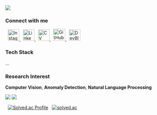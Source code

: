 <a href="https://shshjhjh4455.github.io/about">
    <img src="https://capsule-render.vercel.app/api?type=soft&color=auto&animation=fadeIn&height=200&section=header&text=jeonghyeon%20Lee&fontSize=90" />
</a>

<h3 align="left">Connect with me</h3>

<p align="left">
    &nbsp;
    <a href="https://instagram.com/shshjhjh4455x" target="_blank">
        <img src="https://raw.githubusercontent.com/rahuldkjain/github-profile-readme-generator/master/src/images/icons/Social/instagram.svg" alt="Instagram" height="36" width="36"/>
    </a>
    &nbsp;
    <a href="https://www.linkedin.com/in/shshjhjh4455-865448256/" target="_blank">
        <img src="https://upload.wikimedia.org/wikipedia/commons/8/81/LinkedIn_icon.svg" alt="Linkedin" height="36" width="36"/>
    </a>
    &nbsp;
    <a href="https://shshjhjh4455.github.io/cv.pdf" target="_blank">
        <img id="cvIcon" src="https://shshjhjh4455.github.io/logo.ico/cv-light.svg" alt="CV" height="36" width="36"/>
    </a>
    &nbsp;
    <a href="https://github.com/shshjhjh4455" target="_blank">
        <img id="githubIcon" src="https://shshjhjh4455.github.io/logo.ico/github-light.svg" alt="GitHub" height="38" width="38"/>
    </a>
    &nbsp;
    <a href="https://shshjhjh4455.github.io" target="_blank">
        <img src="https://shshjhjh4455.github.io/logo.ico/blog-light.svg" alt="DevBlog" height="36" width="36"/>
    </a>
</p>

<h3 align="left">Tech Stack</h3>

<p align="left">
    <!-- Tech stack links and images remain unchanged -->
    ...
</p>

<h3 align="left">Research Interest</h3>

**Computer Vision**, **Anomaly Detection**, **Natural Language Processing**



![](https://github.com/shshjhjh4455/github-stats-transparent/blob/output/generated/overview.svg)
![](https://github.com/shshjhjh4455/github-stats-transparent/blob/output/generated/languages.svg)

&nbsp; [![Solved.ac Profile](http://mazassumnida.wtf/api/v2/generate_badge?boj=shshjhjh4455)](https://solved.ac/shshjhjh4455/)
&nbsp; [![solved.ac](https://solvedac.junah.dev/v1/generate_badge?handle=shshjhjh4455)](https://solved.ac/profile/shshjhjh4455/arena)

